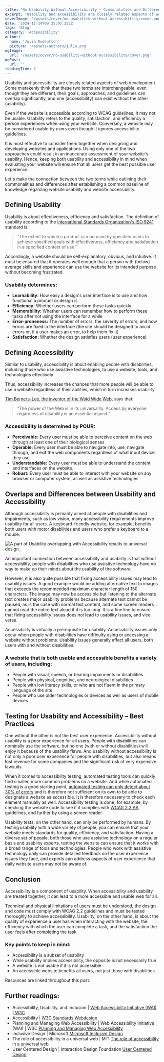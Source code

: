 ```yaml
---
title: 'No Usability Without Accessibility – Commonalities and Differences Of Usability and Accessibility'
excerpt: 'Usability and accessibility are closely related aspects of web development. Some mistakenly think that these two terms are interchangeable, even though they are different, their goals, approaches, and guidelines can overlap significantly, and one (accessibility) can exist without the other (usability) ...'
coverImage: '/assets/cover/no-usability-without-accessibility/cover.png'
date: '2024-11-14T09:35:07.322Z'
tags: 'Blog'
category: 'Accessibility'
author:
  name: 'Julia Undeutsch'
  picture: '/assets/authors/julia.png'
ogImage:
  url: '/assets/cover/no-usability-without-accessibility/cover.png'
ogPost:
  url: ''
readingTime: 6
---
```


Usability and accessibility are closely related aspects of web development. Some mistakenly think that these two terms are interchangeable, even though they are different, their goals, approaches, and guidelines can overlap significantly, and one (accessibility) can exist without the other (usability).

Even if the website is accessible according to WCAG guidelines, it may not be usable. Usability refers to the quality, satisfaction, and efficiency a person experiences when using your website. Conversely, a website may be considered usable by users even though it ignores accessibility guidelines.

It is most effective to consider them together when designing and developing websites and applications. Using only one of the two approaches could result in an inaccurate assessment of your website's usability. Hence, keeping both usability and accessibility in mind when evaluating your website will ensure that all users get the best possible user experience.

Let's make the connection between the two terms while outlining their commonalities and differences after establishing a common baseline of knowledge regarding website usability and website accessibility.

## Defining Usability

Usability is about effectiveness, efficiency and satisfaction. The definition of usability according to the [International Standards Organization's ISO 9241](https://www.iso.org/obp/ui/#iso:std:iso:9241:-11:ed-2:v1:en) standard is:

> "The extent to which a product can be used by specified users to achieve specified goals with effectiveness, efficiency and satisfaction in a specified context of use."

Accordingly, a website should be self-explanatory, obvious, and intuitive. It must be ensured that it operates well enough that a person with (below) average skills and experience can use the website for its intended purpose without becoming frustrated.

### Usability determines:

- **Learnability:** How easy a design's user interface is to use and how functional a product or design is
- **Efficiency:** Whether users can perform these tasks quickly
- **Memorability:** Whether users can remember how to perform these tasks after not using the interface for a while
- **Error-proneness:** The number of errors, the severity of errors, and how errors are fixed in the interface (the site should be designed to avoid errors or, if a user makes an error, to help them fix it)
- **Satisfaction:** Whether the design satisfies users (user experience)

## Defining Accessibility

Similar to usability, accessibility is about enabling people with disabilities, including those who use assistive technologies, to use a website, tools, and technologies effectively.

Thus, accessibility increases the chances that more people will be able to use a website regardless of their abilities, which in turn increases usability.

[Tim Berners-Lee, the inventor of the Wold Wide Web](http://www.w3.org/standards/webdesign/accessibility), says that:

> “The power of the Web is in its universality. Access by everyone regardless of disability is an essential aspect.”

### Accessibility is determined by POUR:

- **Perceivable:** Every user must be able to perceive content on the web through at least one of their biological senses
- **Operable:** Every user must be able to navigate into, use, navigate through, and exit the web components regardless of what input device they use
- **Understandable:** Every user must be able to understand the content and interfaces on the website.
- **Robust:** Every user must be able to interact with your website on any browser or computer system, as well as assistive technologies

## Overlaps and Differences between Usability and Accessibility

Although accessibility is primarily aimed at people with disabilities and impairments, such as low vision, many accessibility requirements improve usability for all users. A keyboard-friendly website, for example, benefits both users with motor disabilities and users who prefer a keyboard to a mouse.

![A part of Usability overlapping with Accessibility results to universal design.](/assets/cover/no-usability-without-accessibility/image-1.png)

An important connection between accessibility and usability is that without accessibility, people with disabilities who use assistive technology have no way to make up their minds about the usability of the software.

However, it is also quite possible that fixing accessibility issues may lead to usability issues. A good example would be adding alternative text to images that exceeds the recommended maximum character length of 150 characters. The image may now be accessible but listening to the alternate text creates major usability problems because alternate text cannot be paused, as is the case with normal text content, and some screen readers cannot read the entire text aloud if it is too long. It is a fine line to ensure that fixing accessibility issues does not lead to usability issues, and vice versa.

Accessibility is virtually a prerequisite for usability. Accessibility issues only occur when people with disabilities have difficulty using or accessing a website without problems. Usability issues generally affect all users, both users with and without disabilities.

### A website that is both usable and accessible benefits a variety of users, including:

- People with visual, speech, or hearing impairments or disabilities
- People with physical, cognitive, and neurological disabilities
- People with low literacy skills, or who are not fluent in the primary language of the site
- People who use older technologies or devices as well as users of mobile devices

## Testing for Usability and Accessibility – Best Practices

One without the other is not the best user experience. Accessibility without usability is a poor experience for all users. People with disabilities can nominally use the software, but no one (with or without disabilities) will enjoy it because of the usability flaws. And usability without accessibility is not only a poor user experience for people with disabilities, but also means lost revenue for some companies and the significant risk of very expensive lawsuits.

When it comes to accessibility testing, automated testing tools can quickly find smaller, more common problems on a website. And while automated testing is a good starting point, [automated testing can only detect about 30% of errors](https://www.deque.com/automated-accessibility-testing-coverage/) and is therefore not sufficient on its own to be able to designate a website as accessible. It is therefore necessary to check each element manually as well. Accessibility testing is done, for example, by checking the website code to see if it complies with [WCAG 2.2 AA](https://www.w3.org/TR/WCAG22/) guidelines, and further by using a screen reader.

Usability tests, on the other hand, can only be performed by humans. By testing usability with a wide variety of people, you can ensure that your website meets standards for quality, efficiency, and satisfaction. Having a diverse set of people, both those who use assistive technology on a regular basis and usability experts, testing the website can ensure that it works with a broad range of tools and technologies. People who work with assistive technology daily can provide detailed feedback on the user experience issues they face, and experts can address aspects of user experience that daily website users may not be aware of.

## Conclusion

Accessibility is a component of usability. When accessibility and usability are treated together, it can lead to a more accessible and usable web for all.

Technical and physical limitations of users must be understood, the design and code must comply with WCAG 2.2 guidelines and must be tested thoroughly to achieve accessibility. Usability, on the other hand, is about the quality of experience a user has when interacting with the website, the efficiency with which the user can complete a task, and the satisfaction the user feels after completing the task.

### Key points to keep in mind:

- Accessibility is a subset of usability
- While usability implies accessibility, the opposite is not necessarily true
- A website is not usable if it is not accessible
- An accessible website benefits all users, not just those with disabilities

Resources are linked throughout this post.

## Further readings:

- Accessibility, Usability, and Inclusion | [Web Accessibility Initiative (WAI) | W3C](https://www.w3.org/WAI/fundamentals/accessibility-usability-inclusion/)
- Accessibility | [W3C Standards Webdesign](https://www.w3.org/standards/webdesign/accessibility)
- Planning and Managing Web Accessibility | Web Accessibility Initiative (WAI) | W3C [Planning and Managing Web Accessibility](https://www.w3.org/WAI/planning-and-managing/)
- Inclusive Design | Microsoft [Microsoft Inclusive Design](https://www.microsoft.com/design/inclusive/)
- The role of accessibility in a universal web | MIT [The role of accessibility in a universal web](http://dspace.mit.edu/handle/1721.1/88013)
- User Centered Design | Interaction Design Foundation [User Centered Design](https://www.interaction-design.org/literature/topics/user-centered-design?ep=ug0)
